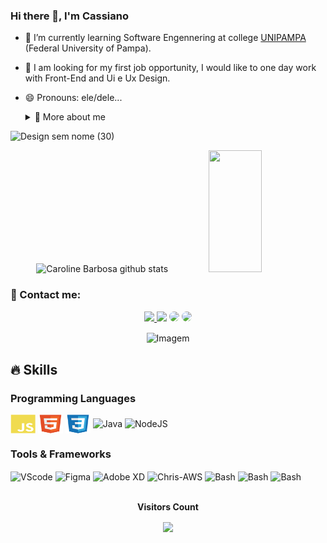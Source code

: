
### Hi there 👋, I'm Cassiano


- 🌱 I’m currently learning Software Engennering at college [UNIPAMPA](https://unipampa.edu.br/portal/#) (Federal University of Pampa).
- 🔭 I am looking for my first job opportunity, I would like to one day work with Front-End and Ui e Ux Design. 
- 😄 Pronouns: ele/dele...

  <details>
    <summary>🙋 More about me </summary>
  
  - 📃 I am 24 years old, currently living in Brazil, i'm studying english in [FluencyPass](https://fluencypass.com), i have experience in SQL, Java, Java Script, HTML, CSS, NodeJs, Figma...
    
  - ⚡ I like watching movies, playing games, running, comics! I seek to contribute to front-end and UI and UX design projects.
  </details>


![Design sem nome (30)](https://github.com/CassianoPinheiro/CassianoPinheiro/assets/54375064/168b5349-e7b3-41df-9cd6-1f5254494e8a)

<div align="center">  
  <img width="49%" height="195px" src="https://github-readme-stats.vercel.app/api?username=CassianoPinheiro&show_icons=true&count_private=true&hide_border=true&title_color=1f6feb&icon_color=1f6feb&text_color=c9d1d9&bg_color=0d1117" alt="Caroline Barbosa github stats" /> 
  <img width="41%" height="195px" src="https://github-readme-stats.vercel.app/api/top-langs/?username=CassianoPinheiro&layout=compact&hide_border=true&title_color=1f6feb&text_color=1f6feb&bg_color=0d1117" />
</div>

### 📱 Contact me:

<div align="center"> 
<a href="https://www.instagram.com/cassianopinheiro/" target="_blank"><img src="https://img.shields.io/badge/Instagram-E4405F?style=for-the-badge&logo=instagram&logoColor=white"</a>
<a href = "mailto:cmp.1a.cassiano428@gmail.com"> <img src="https://img.shields.io/badge/-Gmail-%23333?style=for-the-badge&logo=gmail&logoColor=white" target="_blank"></a>
<a href="https://www.linkedin.com/in/cassiano-pinheiro-19a0a919a/" target="_blank"><img src="https://img.shields.io/badge/-LinkedIn-%230077B5?style=for-the-badge&logo=linkedin&logoColor=white" style="border-radius: 30px" target="_blank"></a> 
<a href="https://www.behance.net/cassianpinheir" target="_blank"><img src="https://img.shields.io/badge/-Behance-blue?style=for-the-badge&logo=behance&logoColor=white" style="border-radius: 30px" target="_blank"></a> 
 </div>

 <p  align="center">
  <img  width="70%" align="center" src="https://github.com/CassianoPinheiro/CassianoPinheiro/assets/54375064/d8f8144d-102c-48d4-b9c3-7fcef8f9e8f4" alt="Imagem">
</p>

## 🔥 Skills
<!-- Skills: Programming Languages -->
  <div style="flex-basis: 48%;">
    <h3>Programming Languages</h3>
    <img align="center" alt="Js" height="30" width="40" src="https://raw.githubusercontent.com/devicons/devicon/master/icons/javascript/javascript-plain.svg">
    <img align="center" alt="HTML" height="30" width="40" src="https://raw.githubusercontent.com/devicons/devicon/master/icons/html5/html5-original.svg">
    <img align="center" alt="CSS" height="30" width="40" src="https://raw.githubusercontent.com/devicons/devicon/master/icons/css3/css3-original.svg">
    <img align="center" alt="Java" height="30" width="40" src="https://cdn.jsdelivr.net/gh/devicons/devicon/icons/java/java-original.svg">
    <img align="center" alt="NodeJS" height="30" width="40" src="https://cdn.jsdelivr.net/gh/devicons/devicon/icons/nodejs/nodejs-original.svg">
    
  </div>
  
  <!-- Skills: Tools & Frameworks -->
  <div style="flex-basis: 48%;">
    <h3>Tools & Frameworks</h3>
    <img align="center" alt="VScode" height="30" width="40" src="https://cdn.jsdelivr.net/gh/devicons/devicon/icons/vscode/vscode-original.svg">
    <img align="center" alt="Figma" height="30" width="40" src="https://cdn.jsdelivr.net/gh/devicons/devicon/icons/figma/figma-original.svg">
    <img align="center" alt="Adobe XD" height="30" width="40" src="https://cdn.jsdelivr.net/gh/devicons/devicon/icons/xd/xd-plain.svg">
    <img align="center" alt="Chris-AWS" height="30" width="40" src="https://cdn.jsdelivr.net/gh/devicons/devicon/icons/git/git-original.svg">
    <img align="center" alt="Bash" height="30" width="40" src="https://cdn.jsdelivr.net/gh/devicons/devicon/icons/bash/bash-original.svg">
    <img align="center" alt="Bash" height="30" width="40" src="https://cdn.jsdelivr.net/gh/devicons/devicon/icons/photoshop/photoshop-plain.svg">
    <img align="center" alt="Bash" height="30" width="40" src="https://cdn.jsdelivr.net/gh/devicons/devicon/icons/postgresql/postgresql-original.svg">
  </div>

  <div align="center">
<br><p align="centre"><b>Visitors Count</b></p>  
<p align="center"><img align="center" src="https://profile-counter.glitch.me/{CassianoPinheiro}/count.svg" /></p> 
<br>
</div>

